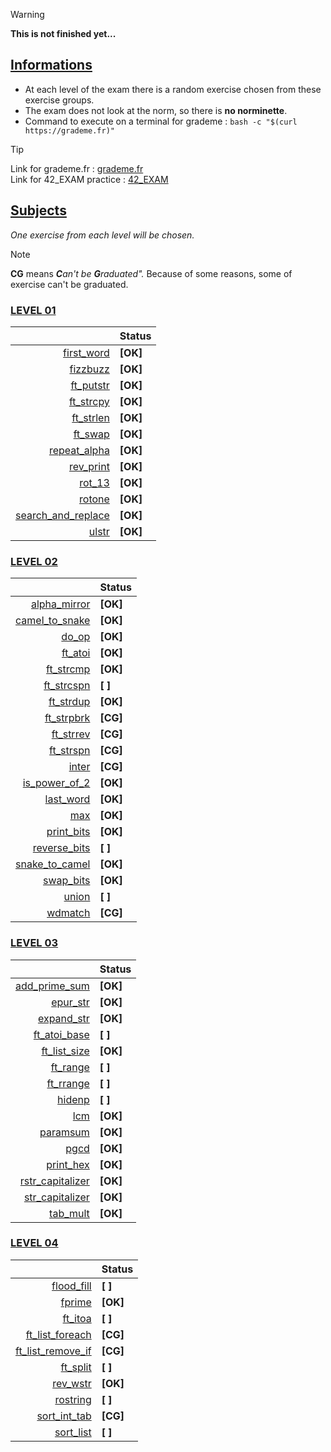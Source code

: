 > [!WARNING]
> **This is not finished yet...**

## <ins>Informations</ins>

- At each level of the exam there is a random exercise chosen from these exercise groups.
- The exam does not look at the norm, so there is **no norminette**.
- Command to execute on a terminal for grademe : ```bash -c "$(curl https://grademe.fr)"```
  
> [!TIP] 
> Link for grademe.fr : [grademe.fr](https://grademe.fr) <br>
> Link for 42_EXAM practice : [42_EXAM](https://github.com/JCluzet/42_EXAM)


## <ins>Subjects</ins>

*One exercise from each level will be chosen.*
> [!NOTE]
> **CG** means ***C**an't be **G**raduated".*
> Because of some reasons, some of exercise can't be graduated.

### [LEVEL 01](https://github.com/TojoniainaR/Exam42_rank02/tree/9dfa67f7b857459cd85cf12625566e7cb1bd0c21/Level%201)

|                                                                                                              |   Status   |
|-------------------------------------------------------------------------------------------------------------:|------------|
|  [first_word](https://github.com/TojoniainaR/Exam42_rank02/blob/main/Level%201/first_word)                   |  **[OK]**  |
|  [fizzbuzz](https://github.com/TojoniainaR/Exam42_Rank02/blob/main/Level%201/fizzbuzz)                       |  **[OK]**  |
|  [ft_putstr](https://github.com/TojoniainaR/Exam42_Rank02/blob/main/Level%201/ft_putstr)                     |  **[OK]**  |
|  [ft_strcpy](https://github.com/TojoniainaR/Exam42_Rank02/blob/main/Level%201/ft_strcpy)                     |  **[OK]**  |
|  [ft_strlen](https://github.com/TojoniainaR/Exam42_Rank02/blob/main/Level%201/ft_strlen)                     |  **[OK]**  |
|  [ft_swap](https://github.com/TojoniainaR/Exam42_Rank02/blob/main/Level%201/ft_swap)                         |  **[OK]**  |
|  [repeat_alpha](https://github.com/TojoniainaR/Exam42_Rank02/blob/main/Level%201/repeat_alpha)               |  **[OK]**  |
|  [rev_print](https://github.com/TojoniainaR/Exam42_Rank02/blob/main/Level%201/rev_print)                     |  **[OK]**  |
|  [rot_13](https://github.com/TojoniainaR/Exam42_Rank02/blob/main/Level%201/rot_13)                           |  **[OK]**  |
|  [rotone](https://github.com/TojoniainaR/Exam42_Rank02/blob/main/Level%201/rotone)                           |  **[OK]**  |
|  [search_and_replace](https://github.com/TojoniainaR/Exam42_Rank02/blob/main/Level%201/search_and_replace)   |  **[OK]**  |
|  [ulstr](https://github.com/TojoniainaR/Exam42_Rank02/blob/main/Level%201/ulstr)                             |  **[OK]**  |

### [LEVEL 02](https://github.com/TojoniainaR/Exam42_rank02/tree/9dfa67f7b857459cd85cf12625566e7cb1bd0c21/Level%202)

|                                                                                                              |  Status    |
|-------------------------------------------------------------------------------------------------------------:|------------|
|  [alpha_mirror](https://github.com/TojoniainaR/Exam42_rank02/blob/main/Level%202/alpha_mirror)               |  **[OK]**  |
|  [camel_to_snake](https://github.com/TojoniainaR/Exam42_rank02/blob/main/Level%202/camel_to_snake)           |  **[OK]**  |
|  [do_op](https://github.com/TojoniainaR/Exam42_rank02/blob/main/Level%202/do_op)                             |  **[OK]**  |
|  [ft_atoi](https://github.com/TojoniainaR/Exam42_rank02/blob/main/Level%202/ft_atoi)                         |  **[OK]**  |
|  [ft_strcmp](https://github.com/TojoniainaR/Exam42_rank02/blob/main/Level%202/ft_strcmp)                     |  **[OK]**  |
|  [ft_strcspn](https://github.com/TojoniainaR/Exam42_rank02/blob/main/Level%202/ft_strcspn)                   |  **[  ]**  |
|  [ft_strdup](https://github.com/TojoniainaR/Exam42_rank02/blob/main/Level%202/ft_strdup)                     |  **[OK]**  |
|  [ft_strpbrk](https://github.com/TojoniainaR/Exam42_rank02/blob/main/Level%202/ft_strpbrk)                   |  **[CG]**  |
|  [ft_strrev](https://github.com/TojoniainaR/Exam42_rank02/blob/main/Level%202/ft_strrev)                     |  **[CG]**  |
|  [ft_strspn](https://github.com/TojoniainaR/Exam42_rank02/blob/main/Level%202/ft_strspn)                     |  **[CG]**  |
|  [inter](https://github.com/TojoniainaR/Exam42_rank02/blob/main/Level%202/inter)                             |  **[CG]**  |
|  [is_power_of_2](https://github.com/TojoniainaR/Exam42_rank02/blob/main/Level%202/is_power_of_2)             |  **[OK]**  |
|  [last_word](https://github.com/TojoniainaR/Exam42_rank02/blob/main/Level%202/last_word)                     |  **[OK]**  |
|  [max](https://github.com/TojoniainaR/Exam42_rank02/blob/main/Level%202/max)                                 |  **[OK]**  |
|  [print_bits](https://github.com/TojoniainaR/Exam42_rank02/blob/main/Level%202/print_bits)                   |  **[OK]**  |
|  [reverse_bits](https://github.com/TojoniainaR/Exam42_rank02/blob/main/Level%202/reverse_bits)               |  **[  ]**  |
|  [snake_to_camel](https://github.com/TojoniainaR/Exam42_rank02/blob/main/Level%202/snake_to_camel)           |  **[OK]**  |
|  [swap_bits](https://github.com/TojoniainaR/Exam42_rank02/blob/main/Level%202/swap_bits)                     |  **[OK]**  |
|  [union](https://github.com/TojoniainaR/Exam42_rank02/blob/main/Level%202/union)                             |  **[  ]**  |
|  [wdmatch](https://github.com/TojoniainaR/Exam42_rank02/blob/main/Level%202/wdmatch)                         |  **[CG]**  |

### [LEVEL 03](https://github.com/TojoniainaR/Exam42_rank02/tree/9dfa67f7b857459cd85cf12625566e7cb1bd0c21/Level%203)

|                                                                                                              |   Status   |
|-------------------------------------------------------------------------------------------------------------:|------------|
|  [add_prime_sum](https://github.com/TojoniainaR/Exam42_rank02/blob/main/Level%203/add_prime_sum)             |  **[OK]**  |
|  [epur_str](https://github.com/TojoniainaR/Exam42_rank02/blob/main/Level%203/epur_str)                       |  **[OK]**  |
|  [expand_str](https://github.com/TojoniainaR/Exam42_rank02/blob/main/Level%203/expand_str)                   |  **[OK]**  |
|  [ft_atoi_base](https://github.com/TojoniainaR/Exam42_rank02/blob/main/Level%203/ft_atoi_base)               |  **[  ]**  |
|  [ft_list_size](https://github.com/TojoniainaR/Exam42_rank02/blob/main/Level%203/ft_list_size)               |  **[OK]**  |
|  [ft_range](https://github.com/TojoniainaR/Exam42_rank02/blob/main/Level%203/ft_range)                       |  **[  ]**  |
|  [ft_rrange](https://github.com/TojoniainaR/Exam42_rank02/blob/main/Level%203/ft_rrange)                     |  **[  ]**  |
|  [hidenp](https://github.com/TojoniainaR/Exam42_rank02/blob/main/Level%203/hidenp)                           |  **[  ]**  |
|  [lcm](https://github.com/TojoniainaR/Exam42_rank02/blob/main/Level%203/lcm)                                 |  **[OK]**  |
|  [paramsum](https://github.com/TojoniainaR/Exam42_rank02/blob/main/Level%203/paramsum)                       |  **[OK]**  |
|  [pgcd](https://github.com/TojoniainaR/Exam42_rank02/blob/main/Level%203/pgcd)                               |  **[OK]**  |
|  [print_hex](https://github.com/TojoniainaR/Exam42_rank02/blob/main/Level%203/print_hex)                     |  **[OK]**  |
|  [rstr_capitalizer](https://github.com/TojoniainaR/Exam42_rank02/blob/main/Level%203/rstr_capitalizer)       |  **[OK]**  |
|  [str_capitalizer](https://github.com/TojoniainaR/Exam42_rank02/blob/main/Level%203/str_capitalizer)         |  **[OK]**  |
|  [tab_mult](https://github.com/TojoniainaR/Exam42_rank02/blob/main/Level%203/tab_mult)                       |  **[OK]**  |

### [LEVEL 04](https://github.com/TojoniainaR/Exam42_rank02/tree/9dfa67f7b857459cd85cf12625566e7cb1bd0c21/Level%204)

|                                                                                                              |   Status   |
|-------------------------------------------------------------------------------------------------------------:|------------|
|  [flood_fill](https://github.com/TojoniainaR/Exam42_rank02/blob/main/Level%204/flood_fill)                   |  **[  ]**  |
|  [fprime](https://github.com/TojoniainaR/Exam42_rank02/blob/main/Level%204/fprime)                           |  **[OK]**  |
|  [ft_itoa](https://github.com/TojoniainaR/Exam42_rank02/blob/main/Level%204/ft_itoa)                         |  **[  ]**  |
|  [ft_list_foreach](https://github.com/TojoniainaR/Exam42_rank02/blob/main/Level%204/ft_list_foreach)         |  **[CG]**  |
|  [ft_list_remove_if](https://github.com/TojoniainaR/Exam42_rank02/blob/main/Level%204/ft_list_remove_if)     |  **[CG]**  |
|  [ft_split](https://github.com/TojoniainaR/Exam42_rank02/blob/main/Level%204/ft_split)                       |  **[  ]**  |
|  [rev_wstr](https://github.com/TojoniainaR/Exam42_rank02/blob/main/Level%204/rev_wstr)                       |  **[OK]**  |
|  [rostring](https://github.com/TojoniainaR/Exam42_rank02/blob/main/Level%204/rostring)                       |  **[  ]**  |
|  [sort_int_tab](https://github.com/TojoniainaR/Exam42_rank02/blob/main/Level%204/sort_int_tab)               |  **[CG]**  |
|  [sort_list](https://github.com/TojoniainaR/Exam42_rank02/blob/main/Level%204/sort_list)                     |  **[  ]**  |
<br>
